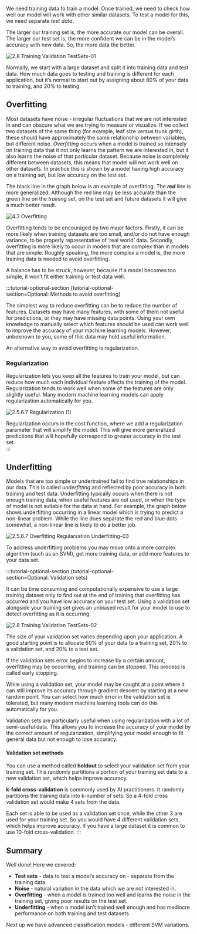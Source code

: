 We need training data to train a model. Once trained, we need to check how well our model will work with other similar datasets. To test a model for this, we need separate *test data*.

The larger our training set is, the more accurate our model can be overall. The larger our test set is, the more confident we can be in the model’s accuracy with new data. So, the more data the better.

![2.8 Training Validation TestSets-01](../media/2.8_Training_Validation_TestSets-01.png)

Normally, we start with a large dataset and split it into training data and test data. How much data goes to testing and training is different for each application, but it’s normal to start out by assigning about 80% of your data to training, and 20% to testing.  
  
## Overfitting

Most datasets have noise - irregular fluctuations that we are not interested in and can obscure what we are trying to measure or visualize. If we collect two datasets of the same thing (for example, leaf size versus trunk girth), these should have approximately the same relationship between variables, but different noise. *Overfitting* occurs when a model is trained so intensely on training data that it not only learns the pattern we are interested in, but it also learns the noise of that particular dataset. Because noise is completely different between datasets, this means that model will not work well on other datasets. In practice this is shown by a model having high accuracy on a training set, but low accuracy on the test set.

The black line in the graph below is an example of overfitting. The *__red__* line is more generalized. Although the red line may be less accurate than the green line on the *training* set, on the test set and future datasets it will give a much better result.  
  
![4.3 Overfitting](../media/4.3_Overfitting.png)

Overfitting tends to be encouraged by two major factors. Firstly, it can be more likely when training datasets are too small, and/or do not have enough variance, to be properly representative of ‘real world’ data. Secondly, overfitting is more likely to occur in models that are complex than in models that are simple. Roughly speaking, the more complex a model is, the more training data is needed to avoid overfitting.  
  
A balance has to be struck, however, because if a model becomes too simple, it won’t fit either training or test data well.

:::tutorial-optional-section {tutorial-optional-section=Optional:&nbsp;Methods&nbsp;to&nbsp;avoid&nbsp;overfitting}

The simplest way to reduce overfitting can be to reduce the number of features. Datasets may have many features, with some of them not useful for predictions, or they may have missing data points. Using your own knowledge to manually select which features should be used can work well to improve the accuracy of your machine learning models. However, unbeknown to you, some of this data may hold useful information.
  
An alternative way to avoid overfitting is regularization.  
  
### Regularization
  
Regularization lets you keep all the features to train your model, but can reduce how much each individual feature affects the training of the model. Regularization tends to work well when some of the features are only slightly useful. Many modern machine learning models can apply regularization automatically for you.  

![2.5.6.7 Regularization (1)](../media/2.5.6.7_Regularization__1_.png)
  
Regularization occurs in the cost function, where we add a regularization parameter that will simplify the model. This will give more generalized predictions that will hopefully correspond to greater accuracy in the test set.  
:::
  
## Underfitting

Models that are too simple or undertrained fail to find true relationships in our data. This is called *underfitting* and reflected by poor accuracy in both training and test data. Underfitting typically occurs when there is not enough training data, when useful features are not used, or when the type of model is not suitable for the data at hand. For example, the graph below shows underfitting occurring in a linear model which is trying to predict a non-linear problem. While the line does separate the red and blue dots somewhat, a non-linear line is likely to do a better job.
  
![2.5.6.7 Overfitting Regularsation Underfitting-03](../media/2.5.6.7_Overfitting_Regularsation_Underfitting-03.png)

To address underfitting problems you may move onto a more complex algorithm (such as an SVM), get more training data, or add more features to your data set.

:::tutorial-optional-section {tutorial-optional-section=Optional:&nbsp;Validation&nbsp;sets}

It can be time consuming and computationally expensive to use a large training dataset only to find out at the end of training that overfitting has occurred and you have low accuracy on your test set. Using a validation set alongside your training set gives an unbiased result for your model to use to detect overfitting as it is occurring.

![2.8 Training Validation TestSets-02](../media/2.8_Training_Validation_TestSets-02.png)

The size of your validation set varies depending upon your application. A good starting point is to allocate 60% of your data to a training set, 20% to a validation set, and 20% to a test set.

If the validation sets error begins to increase by a certain amount, overfitting may be occurring, and training can be stopped. This process is called early stopping.

While using a validation set, your model may be caught at a point where it can still improve its accuracy through gradient descent by starting at a new random point. You can select how much error in the validation set is tolerated, but many modern machine learning tools can do this automatically for you.

Validation sets are particularly useful when using regularization with a lot of semi-useful data. This allows you to increase the accuracy of your model by the correct amount of regularization, simplifying your model enough to fit general data but not enough to lose accuracy.

#### Validation set methods

You can use a method called __holdout__ to select your validation set from your training set. This randomly partitions a portion of your training set data to a new validation set, which helps improve accuracy.

__k-fold cross-validation__ is commonly used by AI practitioners. It randomly partitions the training data into k-number of sets. So a 4-fold cross validation set would make 4 sets from the data.

Each set is able to be used as a validation set once, while the other 3 are used for your training set. So you would have 4 different validation sets, which helps improve accuracy. If you have a large dataset it is common to use 10-fold cross-validation.
:::

## Summary

Well done! Here we covered:

* __Test sets__ - data to test a model’s accuracy on - separate from the training data.
* __Noise__ - natural variation in the data which we are not interested in.
* __Overfitting__ - when a model is trained too well and learns the noise in the training set, giving poor results on the test set.
* __Underfitting__ - when a model isn’t trained well enough and has mediocre performance on both training and test datasets.

Next up we have advanced classification models - different SVM variations.